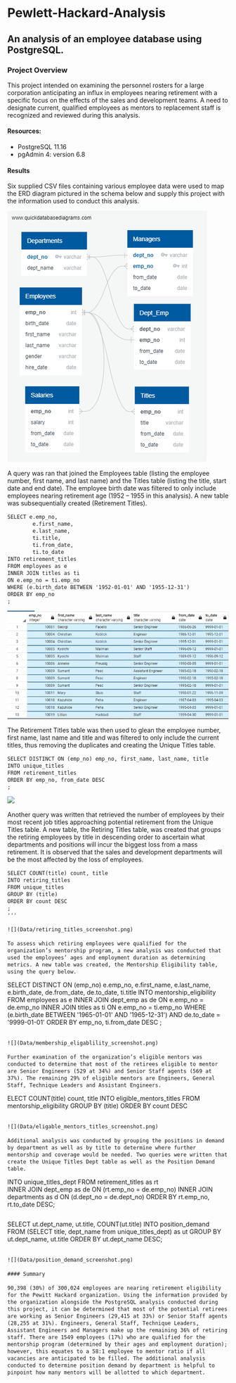 # Pewlett-Hackard-Analysis

## An analysis of an employee database using PostgreSQL.

### Project Overview

This project intended on examining the personnel rosters for a large corporation anticipating an influx in employees nearing retirement with a specific focus on the effects of the sales and development teams. A need to designate current, qualified employees as mentors to replacement staff is recognized and reviewed during this analysis. 

#### Resources: 

* PostgreSQL 11.16 
* pgAdmin 4: version 6.8

#### Results

Six supplied CSV files containing various employee data were used to map the ERD diagram pictured in the schema below and supply this project with the information used to conduct this analysis.

![](Data/EmployeeDB.png)

A query was ran that joined the Employees table (listing the employee number, first name, and last name) and the Titles table (listing the title, start date and end date). The employee birth date was filtered to only include employees nearing retirement age (1952 – 1955 in this analysis). A new table was subsequentially created  (Retirement Titles). 

```
SELECT e.emp_no, 
        e.first_name,
        e.last_name,
        ti.title,
        ti.from_date,
        ti.to_date
INTO retirement_titles
FROM employees as e
INNER JOIN titles as ti
ON e.emp_no = ti.emp_no
WHERE (e.birth_date BETWEEN '1952-01-01' AND '1955-12-31')
ORDER BY emp_no
;
```

![](Data/retirement_titles_screenshot.png)

The Retirement Titles table was then used to glean the employee number, first name, last name and title and was filtered to only include the current titles, thus removing the duplicates and creating the Unique Titles table. 

```
SELECT DISTINCT ON (emp_no) emp_no, first_name, last_name, title
INTO unique_titles
FROM retirement_titles
ORDER BY emp_no, from_date DESC
;
```

![](Data/unique_titles.png)

Another query was written that retrieved the number of employees by their most recent job titles approaching potential retirement from the Unique Titles table. A new table, the Retiring Titles table, was created that groups the retiring employees by title in descending order to ascertain what departments and positions will incur the biggest loss from a mass retirement. It is observed that the sales and development departments will be the most affected by the loss of employees.

```
SELECT COUNT(title) count, title
INTO retiring_titles
FROM unique_titles
GROUP BY (title) 
ORDER BY count DESC
;
'''

![](Data/retiring_titles_screenshot.png) 

To assess which retiring employees were qualified for the organization’s mentorship program, a new analysis was conducted that used the employees’ ages and employment duration as determining metrics. A new table was created, the Mentorship Eligibility table, using the query below. 

```
SELECT DISTINCT ON (emp_no)
        e.emp_no, 
        e.first_name,
        e.last_name,
        e.birth_date,
        de.from_date,
        de.to_date,
        ti.title
INTO mentorship_eligibility
FROM employees as e
INNER JOIN dept_emp as de
ON e.emp_no = de.emp_no
INNER JOIN titles as ti
ON e.emp_no = ti.emp_no
WHERE (e.birth_date BETWEEN '1965-01-01' AND '1965-12-31') AND de.to_date = '9999-01-01'
ORDER BY emp_no, ti.from_date DESC
;
```

![](Data/membership_eligablility_screenshot.png) 

Further examination of the organization’s eligible mentors was conducted to determine that most of the retirees eligible to mentor are Senior Engineers (529 at 34%) and Senior Staff agents (569 at 37%). The remaining 29% of eligible mentors are Engineers, General Staff, Technique Leaders and Assistant Engineers.

```
ELECT COUNT(title) count, title
INTO eligible_mentors_titles
FROM mentorship_eligibility
GROUP BY (title) 
ORDER BY count DESC
```

![](Data/eligable_mentors_titles_screenshot.png) 

Additional analysis was conducted by grouping the positions in demand by department as well as by title to determine where further mentorship and coverage would be needed. Two queries were written that create the Unique Titles Dept table as well as the Position Demand table. 

```
INTO unique_titles_dept
FROM retirement_titles as rt	
INNER JOIN dept_emp as de
ON (rt.emp_no = de.emp_no)
INNER JOIN departments as d 
ON (d.dept_no = de.dept_no)
ORDER BY rt.emp_no, rt.to_date DESC;
```
```
SELECT ut.dept_name, ut.title, COUNT(ut.title) 
INTO position_demand
FROM (SELECT title, dept_name from unique_titles_dept) as ut
GROUP BY ut.dept_name, ut.title
ORDER BY ut.dept_name DESC;
```

![](Data/position_demand_screenshot.png)

#### Summary

90,398 (30%) of 300,024 employees are nearing retirement eligibility for the Pewitt Hackard organization. Using the information provided by the organization alongside the PostgreSQL analysis conducted during this project, it can be determined that most of the potential retirees are working as Senior Engineers (29,415 at 33%) or Senior Staff agents (28,255 at 31%). Engineers, General Staff, Technique Leaders, Assistant Engineers and Managers make up the remaining 36% of retiring staff. There are 1549 employees (17%) who are qualified for the mentorship program (determined by their ages and employment duration); however, this equates to a 58:1 employee to mentor ratio if all vacancies are anticipated to be filled. The additional analysis conducted to determine position demand by department is helpful to pinpoint how many mentors will be allotted to which department. 
